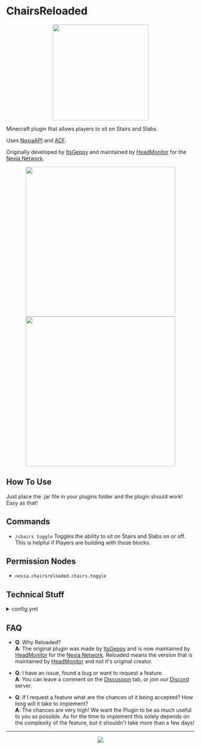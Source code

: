 # ChairsReloaded

<div align="center">
 <img src="https://user-images.githubusercontent.com/62361708/224350839-5483032d-8053-4797-ae60-fba44476ce73.png" width=256>
</div>

Minecraft plugin that allows players to sit on Stairs and Slabs.

Uses [NexiaAPI](https://github.com/NexiaDevelopers/NexiaAPI) and [ACF](https://github.com/aikar/commands).

Originally developed by [ItsGeppy](https://github.com/Gepsu) and maintained by [HeadMonitor](https://github.com/HeadMonitor) for the [Nexia Network](https://www.playnexia.net/).

<div align="center">
 <img src="https://user-images.githubusercontent.com/62361708/224358914-2c5eda3f-4843-4edc-8d83-d64247e30ae6.png" width=400>
 <img src="https://user-images.githubusercontent.com/62361708/224359015-359ab709-c6f9-49a8-b815-36e8e366c33c.png" width=400>
</div>

## How To Use

Just place the .jar file in your plugins folder and the plugin should work! Easy as that!

## Commands

- `/chairs toggle` Toggles the ability to sit on Stairs and Slabs on or off. This is helpful if Players are building with those blocks. 

## Permission Nodes

- `nexia.chairsreloaded.chairs.toggle`

## Technical Stuff

<details>
<summary>config.yml</summary>
<pre>

    # MAIN SETTINGS
    checkForEmptySpace: true          # Makes sure there's space above the Chair before mounting it.
    ignoredEmptySpaceBlocks:          # If the checkForEmptySpace is true, these items will be ignored and count as empty space. If the block contains something from this list in this name it will be ignored.
      - AIR
      - BANNER
      - WALL_SIGN
      - BUTTON
      - LEVER
      - TORCH
      - TRIPWIRE
      - VINE
      - LADDER
    dismountAboveChair: true         # Dismounts above the Chair and not in the Chair.
    blacklistedWorlds:               # The Worlds that Chairs will not work on.
      - ExampleWorld
    
    #     ____ _           _            ____      _                 _          _ 
    #    / ___| |__   __ _(_)_ __ ___  |  _ \ ___| | ___   __ _  __| | ___  __| |
    #   | |   | '_ \ / _` | | '__/ __| | |_) / _ \ |/ _ \ / _` |/ _` |/ _ \/ _` |
    #   | |___| | | | (_| | | |  \__ \ |  _ <  __/ | (_) | (_| | (_| |  __/ (_| |
    #    \____|_| |_|\__,_|_|_|  |___/ |_| \_\___|_|\___/ \__,_|\__,_|\___|\__,_|
    #                                                                            
</pre>
</details>

## FAQ

- **Q**: Why Reloaded? \
  **A**: The original plugin was made by [ItsGeppy](https://github.com/Gepsu) and is now maintained by [HeadMonitor](https://github.com/HeadMonitor) for the [Nexia Network](https://www.playnexia.net/). Reloaded means the version that is maintained by [HeadMonitor](https://github.com/HeadMonitor) and not it's original creator.

- **Q**: I have an issue, found a bug or want to request a feature. \
  **A**: You can leave a comment on the [Discussion](https://blank.org) tab, or join our [Discord](https://blank.org) 
         server.
         
- **Q**: If I request a feature what are the chances of it being accepted? How long will it take to implement? \
  **A**: The chances are very high! We want the Plugin to be as much useful to you as possible. As for the time to implement
         this solely depends on the complexity of the feature, but it shouldn't take more than a few days!
---

<p align="center">
  <img src="https://user-images.githubusercontent.com/62361708/220228413-2fea94e2-f7fe-4708-84d7-f8ac6a7bec5f.png"/>
</p>

